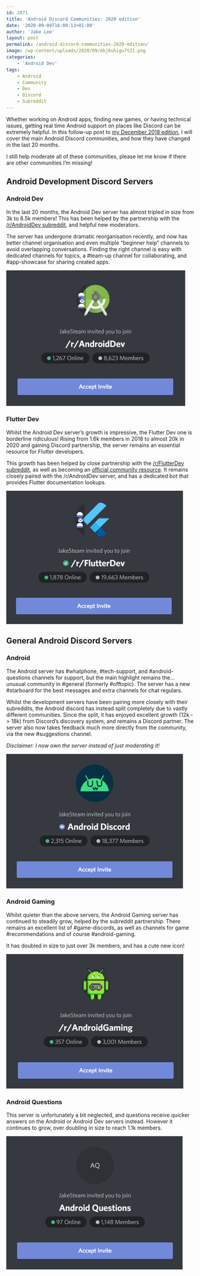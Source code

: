 ```yaml
---
id: 2871
title: 'Android Discord Communities: 2020 edition'
date: '2020-09-09T16:00:13+01:00'
author: 'Jake Lee'
layout: post
permalink: /android-discord-communities-2020-edition/
image: /wp-content/uploads/2020/09/dkj6uhigu7t21.png
categories:
    - 'Android Dev'
tags:
    - Android
    - Community
    - Dev
    - Discord
    - Subreddit
---
```


Whether working on Android apps, finding new games, or having technical issues, getting real time Android support on places like Discord can be extremely helpful. In this follow-up post to [my December 2018 edition](/android-development-discord-communities/), I will cover the main Android Discord communities, and how they have changed in the last 20 months.

I still help moderate all of these communities, please let me know if there are other communities I’m missing!

## Android Development Discord Servers

### Android Dev

In the last 20 months, the Android Dev server has almost tripled in size from 3k to 8.5k members! This has been helped by the partnership with the [/r/AndroidDev subreddit](https://www.reddit.com/r/androiddev/), and helpful new moderators.

The server has undergone dramatic reorganisation recently, and now has better channel organisation and even multiple “beginner help” channels to avoid overlapping conversations. Finding the right channel is easy with dedicated channels for topics, a #team-up channel for collaborating, and #app-showcase for sharing created apps.

[![](/wp-content/uploads/2020/09/Aktjpfr.png)](https://discord.com/invite/TnJRnf4)

### Flutter Dev

Whilst the Android Dev server’s growth is impressive, the Flutter Dev one is borderline ridiculous! Rising from 1.6k members in 2018 to almost 20k in 2020 and gaining Discord partnership, the server remains an essential resource for Flutter developers.

This growth has been helped by close partnership with the [/r/FlutterDev subreddit](https://www.reddit.com/r/FlutterDev/), as well as becoming an [official community resource](https://flutter.dev/community). It remains closely paired with the /r/AndroidDev server, and has a dedicated bot that provides Flutter documentation lookups.

[![](/wp-content/uploads/2020/09/NNOou6q.png)](https://discord.com/invite/qgs7DNe)

## General Android Discord Servers

### Android

The Android server has #whatphone, #tech-support, and #android-questions channels for support, but the main highlight remains the… unusual community in #general (formerly #offtopic). The server has a new #starboard for the best messages and extra channels for chat regulars.

Whilst the development servers have been pairing more closely with their subreddits, the Android discord has instead split completely due to vastly different communities. Since the split, it has enjoyed excellent growth (12k -&gt; 18k) from Discord’s discovery system, and remains a Discord partner. The server also now takes feedback much more directly from the community, via the new #suggestions channel.

*Disclaimer: I now own the server instead of just moderating it!*

[![](/wp-content/uploads/2020/09/zSXP5Hk.png)](https://discord.com/invite/JHgrY86)

### Android Gaming

Whilst quieter than the above servers, the Android Gaming server has continued to steadily grow, helped by the subreddit partnership. There remains an excellent list of #game-discords, as well as channels for game #recommendations and of course #android-gaming.

It has doubled in size to just over 3k members, and has a cute new icon!

[![](/wp-content/uploads/2020/09/KsNgM7a.png)](https://discord.com/invite/Fa9ahHK)

### Android Questions

This server is unfortunately a bit neglected, and questions receive quicker answers on the Android or Android Dev servers instead. However it continues to grow, over doubling in size to reach 1.1k members.

[![](/wp-content/uploads/2020/09/YqxFs6D.png)](https://discord.com/invite/Cw62EkV)